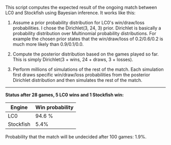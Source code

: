 This script computes the expected result of the ongoing match between LC0 and Stockfish using Bayesian inference. It works like this:

1. Assume a prior probability distribution for LC0's win/draw/loss probabilities. I chose the Dirichlet(3, 24, 3) prior. Dirichlet is basically a probability distribution over Multinomial probability distributions. For example the chosen prior states that the win/draw/loss of 0.2/0.6/0.2 is much more likely than 0.9/0.1/0.0. 

2. Compute the posterior distribution based on the games played so far. This is simply Dirichlet(3 + wins, 24 + draws, 3 + losses).

3. Perform millions of simulations of the rest of the match. Each simulation first draws specific win/draw/loss probabilities from the posterior Dirichlet distribution and then simulates the rest of the match.

---

**Status after 28 games, 5 LC0 wins and 1 Stockfish win:**

|Engine|Win probability|
|---|---|
| LC0 | 94.6  % |
| Stockfish | 5.4% |

Probability that the match will be undecided after 100 games: 1.9%.
